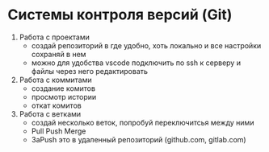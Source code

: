 # Системы контроля версий (Git)
1. Работа с проектами
   - создай репозиторий в где удобно, хоть локально и все настройки сохраняй в
         нем 
   - можно для удобства vscode подключить по ssh к серверу и файлы через
         него редактировать
2. Работа с коммитами
   - создание комитов 
   - просмотр истории 
   - откат комитов
3. Работа с ветками 
   - создай несколько веток, попробуй переключитсья между ними
   - Pull Push Merge
   - ЗаPush это в удаленный репозиторий (github.com, gitlab.com)